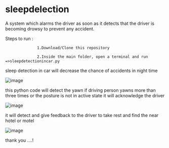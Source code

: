 # sleepdelection
A system which alarms the driver as soon as it detects that the driver is becoming drowsy to prevent any accident.

Steps to run :
                 
                  1.Download/Clone this repository
                 
                  2.Inside the main folder, open a terminal and run =>sleepdetectionincar.py


sleep detection in car will decrease the chance of accidents in night time

![image](https://github.com/gurumadhavi/sleepdelection/assets/139207964/bc16151f-b5c4-475b-9d50-f3b7a29b566d)

this python code will detect the yawn if driving person yawns more than three times or the posture is not in active state it will acknowledge the driver

![image](https://github.com/gurumadhavi/sleepdelection/assets/139207964/9205f618-e130-4393-b76f-927ed1afb75d)

it will detect and give feedback to the driver to take rest and find the near hotel or motel

![image](https://github.com/gurumadhavi/sleepdelection/assets/139207964/62b9a7e1-ab7e-465f-900e-2591411bb2d2)

thank you ....!
